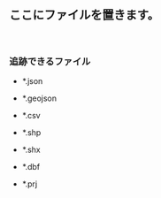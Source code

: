 ## ここにファイルを置きます。

<br />

### 追跡できるファイル

- \*.json

- \*.geojson

- \*.csv

- \*.shp

- \*.shx

- \*.dbf

- \*.prj

